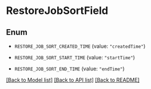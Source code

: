 # RestoreJobSortField

## Enum


* `RESTORE_JOB_SORT_CREATED_TIME` (value: `"createdTime"`)

* `RESTORE_JOB_SORT_START_TIME` (value: `"startTime"`)

* `RESTORE_JOB_SORT_END_TIME` (value: `"endTime"`)


[[Back to Model list]](../README.md#documentation-for-models) [[Back to API list]](../README.md#documentation-for-api-endpoints) [[Back to README]](../README.md)


